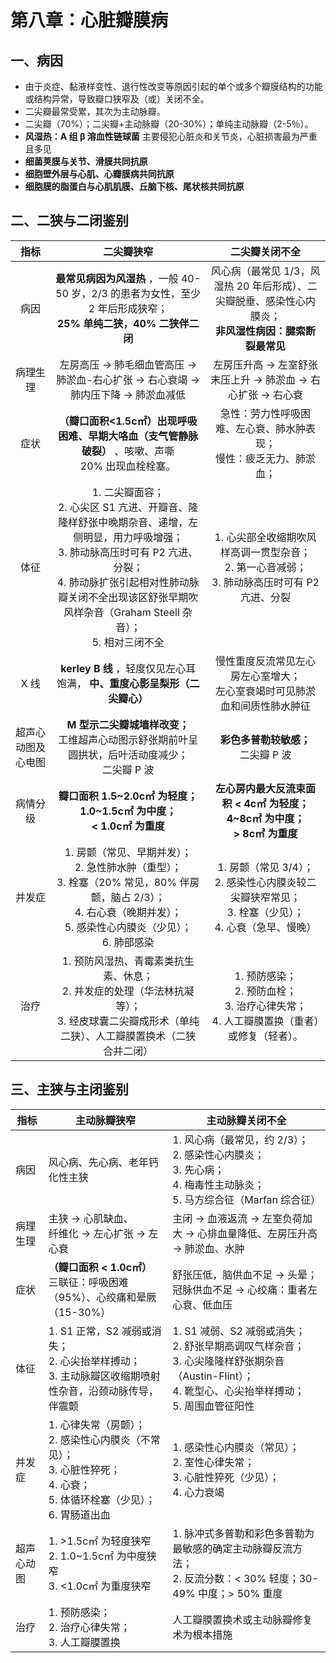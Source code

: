 # 第八章：心脏瓣膜病

## 一、病因

- 由于炎症、黏液样变性、退行性改变等原因引起的单个或多个瓣膜结构的功能或结构异常，导致瓣口狭窄及（或）关闭不全。
- 二尖瓣最常受累，其次为主动脉瓣。
- 二尖瓣（70%）；二尖瓣+主动脉瓣（20-30%）；单纯主动脉瓣（2-5％）。
- **风湿热：A 组 β 溶血性链球菌** 主要侵犯心脏炎和关节炎，心脏损害最为严重且多见
- **细菌荚膜与关节、滑膜共同抗原**
- **细胞壁外层与心肌、心瓣膜病共同抗原**
- **细胞膜的脂蛋白与心肌肌膜、丘脑下核、尾状核共同抗原**

## 二、二狭与二闭鉴别

| 指标 | 二尖瓣狭窄                                                   | 二尖瓣关闭不全                                               |
| :---: | :---: | :---: |
| 病因         | **最常见病因为风湿热** ，一般 40-50 岁，2/3 的患者为女性，至少 2 年后形成狭窄；<br />**25% 单纯二狭，40% 二狭伴二闭** | 风心病（最常见 1/3，风湿热 20 年后形成）、二尖瓣脱垂、感染性心内膜炎；<br />**非风湿性病因：腱索断裂最常见** |
| 病理生理 | 左房高压 → 肺毛细血管高压 → 肺淤血-右心扩张 → 右心衰竭 → 肺内压下降 → 肺淤血减低 | 左房压升高 → 左室舒张末压上升 → 肺淤血 → 右心扩张 → 右心衰 |
| 症状     | **（瓣口面积<1.5c㎡）出现呼吸困难、早期大咯血（支气管静脉破裂）** 、咳嗽、声嘶<br />20% 出现血栓栓塞。 | 急性：劳力性呼吸困难、左心衰、肺水肿表现；<br />慢性：疲乏无力、肺淤血； |
| 体征 | 1. 二尖瓣面容；<br />2. 心尖区 S1 亢进、开瓣音、隆隆样舒张中晚期杂音、递增，左侧明显，用力呼吸增强；<br />3. 肺动脉高压时可有 P2 亢进、分裂；<br />4. 肺动脉扩张引起相对性肺动脉瓣关闭不全出现该区舒张早期吹风样杂音（Graham Steell 杂音）；<br />5. 相对三闭不全 | 1. 心尖部全收缩期吹风样高调一贯型杂音；<br />2. 第一心音减弱；<br />3. 肺动脉高压时可有 P2 亢进、分裂 |
| X 线                        | **kerley B 线** ，轻度仅见左心耳饱满， **中、重度心影呈梨形（二尖瓣心）** | 慢性重度反流常见左心房左心室增大；<br />左心室衰竭时可见肺淤血和间质性肺水肿征 |
| 超声心动图及心电图 | **M 型示二尖瓣城墙样改变；**<br />工维超声心动图示舒张期前叶呈圆拱状，后叶活动度减少；<br />二尖瓣 P 波 | **彩色多普勒较敏感；**<br />二尖瓣 P 波                     |
| 病情分级               | **瓣口面积 1.5~2.0c㎡ 为轻度；<br />1.0~1.5c㎡ 为中度；<br />< 1.0c㎡ 为重度** | **左心房内最大反流束面积 < 4c㎡ 为轻度；<br />4~8c㎡ 为中度；<br />> 8c㎡ 为重度** |
| 并发症 | 1. 房颤（常见、早期并发）；<br />2. 急性肺水肿（重型）；<br />3. 栓塞（20% 常见，80% 伴房颤，脑占 2/3）；<br />4. 右心衰（晚期并发）；<br />5. 感染性心内膜炎（少见）；<br />6. 肺部感染 | 1. 房颤（常见 3/4）；<br />2. 感染性心内膜炎较二尖瓣狭窄常见；<br />3. 栓塞（少见）；<br />4. 心衰（急早、慢晚） |
| 治疗      | 1. 预防风湿热、青霉素类抗生素、休息；<br />2. 并发症的处理（华法林抗凝等）；<br />3. 经皮球囊二尖瓣成形术（单纯二狭）、人工瓣膜置换术（二狭合并二闭） | 1. 预防感染；<br />2. 预防血栓；<br />3. 治疗心律失常；<br />4. 人工瓣膜置换（重者）或修复（轻者）。 |

## 三、主狭与主闭鉴别

| 指标 | 主动脉瓣狭窄                                        | 主动脉瓣关闭不全                                                   |
| --- | --- | --- |
| 病因       | 风心病、先心病、老年钙化性主狭                           | 1. 风心病（最常见，约 2/3）；<br />2. 感染性心内膜炎；<br />3. 先心病；<br />4. 梅毒性主动脉炎；<br />5. 马方综合征（Marfan 综合征） |
| 病理生理 | 主狭 -> 心肌缺血、<br />纤维化 -> 左心扩张 -> 左心衰 | 主闭 -> 血液返流 -> 左室负荷加大 -> 心排血量降低、左房压升高 -> 肺淤血、水肿    |
| 症状       | **（瓣口面积 < 1.0c㎡）** <br />三联征：呼吸困难（95%）、心绞痛和晕厥（15-30%） | 舒张压低，脑供血不足 -> 头晕；<br />冠脉供血不足 -> 心绞痛：重者左心衰、低血压     |
| 体征          | 1. S1 正常，S2 减弱或消失；<br />2. 心尖抬举样搏动；<br />3. 主动脉瓣区收缩期喷射性杂音，沿颈动脉传导，伴震颤 | 1. S1 减弱、S2 减弱或消失；<br />2. 舒张早期高调叹气样杂音；<br />3. 心尖隆隆样舒张期杂音（Austin-Flint）；<br />4. 靴型心、心尖抬举样搏动；<br />5. 周围血管征阳性 |
| 并发症 | 1. 心律失常（房颤）；<br />2. 感染性心内膜炎（不常见）；<br />3. 心脏性猝死；<br />4. 心衰；<br />5. 体循环栓塞（少见）；<br />6. 胃肠道出血 | 1. 感染性心内膜炎（常见）；<br />2. 室性心律失常；<br />3. 心脏性猝死（少见）；<br />4. 心力衰竭           |
| 超声心动图 | 1. >1.5c㎡ 为轻度狭窄<br />2. 1.0~1.5c㎡ 为中度狭窄<br />3. <1.0c㎡ 为重度狭窄 | 1. 脉冲式多普勒和彩色多普勒为最敏感的确定主动脉瓣反流方法；<br />2. 反流分数：< 30% 轻度；30-49% 中度；> 50% 重度 |
| 治疗        | 1. 预防感染；<br />2. 治疗心律失常；<br />3. 人工瓣膜置换           | 人工瓣膜置换术或主动脉瓣修复术为根本措施                                            |
